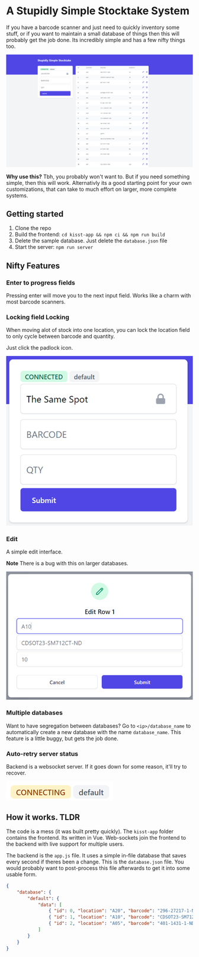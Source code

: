 # A Stupidly Simple Stocktake System
If you have a barcode scanner and just need to quickly inventory some stuff, or if you want to maintain a small database of things then this will probably get the job done. Its incredibly simple and has a few nifty things too.

![](docs/screenshot.png)

**Why use this?** Tbh, you probably won't want to. But if you need something simple, then this will work. Alternativly its a good starting point for your own customizations, that can take to much effort on larger, more complete systems.

## Getting started
1. Clone the repo
2. Build the frontend: `cd kisst-app && npm ci && npm run build`
3. Delete the sample database. Just delete the `database.json` file
4. Start the server: `npm run server`

## Nifty Features
### Enter to progress fields
Pressing enter will move you to the next input field. Works like a charm with most barcode scanners.

### Locking field Locking
When moving alot of stock into one location, you can lock the location field to only cycle between barcode and quantity.

Just click the padlock icon.

![](docs/location-lock.png)

### Edit
A simple edit interface. 

**Note** There is a bug with this on larger databases.

![](docs/edit.png)

### Multiple databases
Want to have segregation between databases? Go to `<ip>/database_name` to automatically create a new database with the name `database_name`. This feature is a little buggy, but gets the job done.

### Auto-retry server status
Backend is a websocket server. If it goes down for some reason, it'll try to recover.

![](docs/server-connecting.png)

## How it works. TLDR
The code is a mess (it was built pretty quickly). The `kisst-app` folder contains the frontend. Its written in Vue. Web-sockets join the frontend to the backend with live support for multiple users. 

The backend is the `app.js` file. It uses a simple in-file database that saves every second if theres been a change. This is the `database.json` file. You would probably want to post-process this file afterwards to get it into some usable form.

```json
{
    "database": {
        "default": {
            "data": [
                { "id": 0, "location": "A20", "barcode": "296-27217-1-ND", "qty" : "10" },
                { "id": 1, "location": "A10", "barcode": "CDSOT23-SM712CT-ND", "qty" : "10" },
                { "id": 2, "location": "A05", "barcode": "401-1431-1-ND", "qty" : "10" },
            ]
        }
    }
}
```
